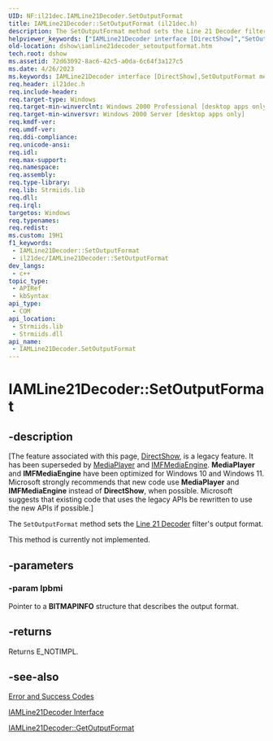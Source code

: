 ```yaml
---
UID: NF:il21dec.IAMLine21Decoder.SetOutputFormat
title: IAMLine21Decoder::SetOutputFormat (il21dec.h)
description: The SetOutputFormat method sets the Line 21 Decoder filter's output format.
helpviewer_keywords: ["IAMLine21Decoder interface [DirectShow]","SetOutputFormat method","IAMLine21Decoder.SetOutputFormat","IAMLine21Decoder::SetOutputFormat","IAMLine21DecoderSetOutputFormat","SetOutputFormat","SetOutputFormat method [DirectShow]","SetOutputFormat method [DirectShow]","IAMLine21Decoder interface","dshow.iamline21decoder_setoutputformat","il21dec/IAMLine21Decoder::SetOutputFormat"]
old-location: dshow\iamline21decoder_setoutputformat.htm
tech.root: dshow
ms.assetid: 72d63092-8ac6-42c5-a0da-6c64f3a127c5
ms.date: 4/26/2023
ms.keywords: IAMLine21Decoder interface [DirectShow],SetOutputFormat method, IAMLine21Decoder.SetOutputFormat, IAMLine21Decoder::SetOutputFormat, IAMLine21DecoderSetOutputFormat, SetOutputFormat, SetOutputFormat method [DirectShow], SetOutputFormat method [DirectShow],IAMLine21Decoder interface, dshow.iamline21decoder_setoutputformat, il21dec/IAMLine21Decoder::SetOutputFormat
req.header: il21dec.h
req.include-header: 
req.target-type: Windows
req.target-min-winverclnt: Windows 2000 Professional [desktop apps only]
req.target-min-winversvr: Windows 2000 Server [desktop apps only]
req.kmdf-ver: 
req.umdf-ver: 
req.ddi-compliance: 
req.unicode-ansi: 
req.idl: 
req.max-support: 
req.namespace: 
req.assembly: 
req.type-library: 
req.lib: Strmiids.lib
req.dll: 
req.irql: 
targetos: Windows
req.typenames: 
req.redist: 
ms.custom: 19H1
f1_keywords:
 - IAMLine21Decoder::SetOutputFormat
 - il21dec/IAMLine21Decoder::SetOutputFormat
dev_langs:
 - c++
topic_type:
 - APIRef
 - kbSyntax
api_type:
 - COM
api_location:
 - Strmiids.lib
 - Strmiids.dll
api_name:
 - IAMLine21Decoder.SetOutputFormat
---
```


# IAMLine21Decoder::SetOutputFormat


## -description

\[The feature associated with this page, [DirectShow](/windows/win32/directshow/directshow), is a legacy feature. It has been superseded by [MediaPlayer](/uwp/api/Windows.Media.Playback.MediaPlayer) and [IMFMediaEngine](/windows/win32/api/mfmediaengine/nn-mfmediaengine-imfmediaengine). **MediaPlayer** and **IMFMediaEngine** have been optimized for Windows 10 and Windows 11. Microsoft strongly recommends that new code use **MediaPlayer** and **IMFMediaEngine** instead of **DirectShow**, when possible. Microsoft suggests that existing code that uses the legacy APIs be rewritten to use the new APIs if possible.\]

The <code>SetOutputFormat</code> method sets the <a href="/windows/desktop/DirectShow/line-21-decoder-filter">Line 21 Decoder</a> filter's output format.



This method is currently not implemented.

## -parameters

### -param lpbmi

Pointer to a <b>BITMAPINFO</b> structure that describes the output format.

## -returns

Returns E_NOTIMPL.

## -see-also

<a href="/windows/desktop/DirectShow/error-and-success-codes">Error and Success Codes</a>



<a href="/previous-versions/windows/desktop/api/il21dec/nn-il21dec-iamline21decoder">IAMLine21Decoder Interface</a>



<a href="/windows/desktop/api/il21dec/nf-il21dec-iamline21decoder-getoutputformat">IAMLine21Decoder::GetOutputFormat</a>